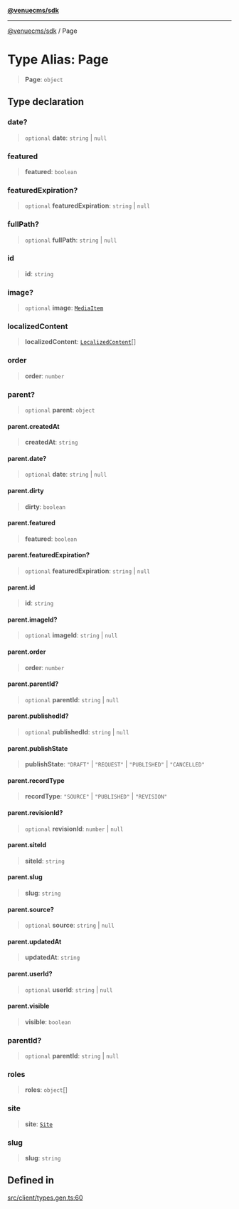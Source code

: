 [**@venuecms/sdk**](../README.md)

***

[@venuecms/sdk](../README.md) / Page

# Type Alias: Page

> **Page**: `object`

## Type declaration

### date?

> `optional` **date**: `string` \| `null`

### featured

> **featured**: `boolean`

### featuredExpiration?

> `optional` **featuredExpiration**: `string` \| `null`

### fullPath?

> `optional` **fullPath**: `string` \| `null`

### id

> **id**: `string`

### image?

> `optional` **image**: [`MediaItem`](MediaItem.md)

### localizedContent

> **localizedContent**: [`LocalizedContent`](LocalizedContent.md)[]

### order

> **order**: `number`

### parent?

> `optional` **parent**: `object`

#### parent.createdAt

> **createdAt**: `string`

#### parent.date?

> `optional` **date**: `string` \| `null`

#### parent.dirty

> **dirty**: `boolean`

#### parent.featured

> **featured**: `boolean`

#### parent.featuredExpiration?

> `optional` **featuredExpiration**: `string` \| `null`

#### parent.id

> **id**: `string`

#### parent.imageId?

> `optional` **imageId**: `string` \| `null`

#### parent.order

> **order**: `number`

#### parent.parentId?

> `optional` **parentId**: `string` \| `null`

#### parent.publishedId?

> `optional` **publishedId**: `string` \| `null`

#### parent.publishState

> **publishState**: `"DRAFT"` \| `"REQUEST"` \| `"PUBLISHED"` \| `"CANCELLED"`

#### parent.recordType

> **recordType**: `"SOURCE"` \| `"PUBLISHED"` \| `"REVISION"`

#### parent.revisionId?

> `optional` **revisionId**: `number` \| `null`

#### parent.siteId

> **siteId**: `string`

#### parent.slug

> **slug**: `string`

#### parent.source?

> `optional` **source**: `string` \| `null`

#### parent.updatedAt

> **updatedAt**: `string`

#### parent.userId?

> `optional` **userId**: `string` \| `null`

#### parent.visible

> **visible**: `boolean`

### parentId?

> `optional` **parentId**: `string` \| `null`

### roles

> **roles**: `object`[]

### site

> **site**: [`Site`](Site.md)

### slug

> **slug**: `string`

## Defined in

[src/client/types.gen.ts:60](https://github.com/venuecms/sdk/blob/8a6c84653ba60be7399cb6d469978abeb0f847f0/src/client/types.gen.ts#L60)

